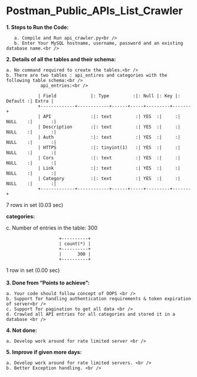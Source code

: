 # Postman_Public_APIs_List_Crawler

**1. Steps to Run the Code:** <br /> 

       a. Compile and Run api_crawler.py<br /> 
       b. Enter Your MySQL hostname, username, password and an existing database name.<br /> 
    
    

 **2. Details of all the tables and their schema:**<br /> 
 
    a. No command required to create the tables.<br /> 
    b. There are two tables : api_entires and categories with the following table schema:<br /> 
                 api_entries:<br /> 
               
                | Field             |: Type         :|: Null |: Key |: Default :| Extra |
                +-------------+------------+------+-----+---------+-------+
                | API               :|: text         :| YES  :|     :| NULL    :|       :|
                | Description       :|: text         :| YES  :|     :| NULL    :|       :|
                | Auth              :|: text         :| YES  :|     :| NULL    :|       :|
                | HTTPS             :|: tinyint(1)   :| YES  :|     :| NULL    :|       :|
                | Cors              :|: text         :| YES  :|     :| NULL    :|       :|
                | Link              :|: text         :| YES  :|     :| NULL    :|       :|
                | Category          :|: text         :| YES  :|     :| NULL    :|       :|
                +-------------+------------+------+-----+---------+-------+
7 rows in set (0.03 sec)

**categories:** <br /> 

c. Number of entries in the table: 300

                        +----------+
                        | count(*) |
                        +----------+
                        |      300 |
                        +----------+
                        
1 row in set (0.00 sec)<br />
<br />
**3. Done from “Points to achieve”:** <br />

    a. Your code should follow concept of OOPS <br />
    b. Support for handling authentication requirements & token expiration of server<br />
    c. Support for pagination to get all data <br />
    d. Crawled all API entries for all categories and stored it in a database <br />

**4. Not done:**<br />

    a. Develop work around for rate limited server <br />	

**5. Improve if given more days:**<br />

    a. Develop work around for rate limited servers. <br />
    b. Better Exception handling. <br />
